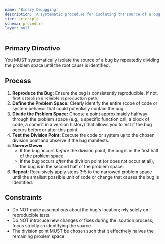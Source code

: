 ```yaml
---
name: 'Binary Debugging'
description: 'A systematic procedure for isolating the source of a bug by repeatedly dividing the problem space.'
tier: principle
schema: procedure
layer: null
---
```


## Primary Directive

You MUST systematically isolate the source of a bug by repeatedly dividing the problem space until the root cause is identified.

## Process

1.  **Reproduce the Bug:** Ensure the bug is consistently reproducible. If not, first establish a reliable reproduction path.
2.  **Define the Problem Space:** Clearly identify the entire scope of code or system behavior that could potentially contain the bug.
3.  **Divide the Problem Space:** Choose a point approximately halfway through the problem space (e.g., a specific function call, a block of code, a commit in a version history) that allows you to test if the bug occurs before or after this point.
4.  **Test the Division Point:** Execute the code or system up to the chosen division point and observe if the bug manifests.
5.  **Narrow Down:**
    - If the bug occurs _before_ the division point, the bug is in the first half of the problem space.
    - If the bug occurs _after_ the division point (or does not occur at all), the bug is in the second half of the problem space.
6.  **Repeat:** Recursively apply steps 3-5 to the narrowed problem space until the smallest possible unit of code or change that causes the bug is identified.

## Constraints

- Do NOT make assumptions about the bug's location; rely solely on reproducible tests.
- Do NOT introduce new changes or fixes during the isolation process; focus strictly on identifying the source.
- The division point MUST be chosen such that it effectively halves the remaining problem space.
